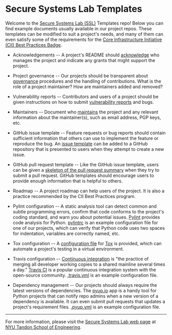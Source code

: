 # Secure Systems Lab Templates

Welcome to the [Secure Systems Lab (SSL)](https://ssl.engineering.nyu.edu/)
Templates repo! Below you can find example documents usually available in our
project repos.  These templates can be modified to suit a project's needs, and
many of them can even satisfy some of the requirements for the [Core
Infrastructure Initiative (CII) Best Practices
Badge](https://bestpractices.coreinfrastructure.org/).

* Acknowledgements -- A project's README should
[acknowledge](ACKNOWLEDGEMENTS.md) who manages the project and indicate any
grants that might support the project.

* Project governance -- Our projects should be transparent about
[governance](GOVERNANCE.md) procedures and the handling of contributions.  What
is the role of a project maintainer?  How are maintainers added and removed?

* Vulnerability reports -- Contributors and users of a project should be given
instructions on how to submit [vulnerability reports](vulnerability-reports.md)
and bugs.

* Maintainers -- Document who [maintains](MAINTAINERS.txt) the project and any
relevant information about the maintainer(s), such as email address, PGP keys,
etc.

* GitHub issue template -- Feature requests or bug reports should contain
sufficient information that others can use to implement the feature or
reproduce the bug.  An [issue template](.github/ISSUE-TEMPLATE.md) can be added
to a GitHub repository that is presented to users when they attempt to create a
new issue.

* GitHub pull request template -- Like the GitHub issue template, users
can be given a [skeleton of the pull request
summary](.github/PULL-REQUEST-TEMPLATE.md) when they try to submit a pull
request.  GitHub templates should encourage users to provide enough information
that is helpful to others.

* Roadmap -- A project roadmap can help users of the project.  It is also a
practice recommended by the CII Best Practices program.

* Pylint configuration -- A static analysis tool can detect common and subtle
programming errors, confirm that code conforms to the project's coding
standard, and warn you about potential issues.
[Pylint](https://www.pylint.org/) provides code analysis for Python.
[pylintrc](pylintrc) is an example configuration file for one of our projects,
which can verify that Python code uses two spaces for indentation, variables
are correctly named, etc.

* Tox configuration -- A [configuration file](tox.ini) for
[Tox](https://tox.readthedocs.io/en/latest/) is provided, which can automate a
project's testing in a virtual environment.

* Travis configuration -- [Continuous
integration](https://en.wikipedia.org/wiki/Continuous_integration) is "the
practice of merging all developer working copies to a shared mainline several
times a day."  [Travis CI](https://docs.travis-ci.com/user/languages/python/)
is a popular continuous integration system with the open-source community.
[.travis.yml](.travis.yml) is an example configuration file.

* Dependency management -- Our projects should always require the latest
versions of dependencies.  The [pyup.io](https://pyup.io) app is a handy tool
for Python projects that can notify repo admins when a new version of a
dependency is available.  It can even submit pull requests that updates a
project's requirement files.  [.pyup.yml](.pyup.yml) is an example
configuration file.

----

For more information, please visit the
[Secure Systems Lab web page](https://ssl.engineering.nyu.edu/) at
[NYU Tandon School of Engineering](https://engineering.nyu.edu/).
